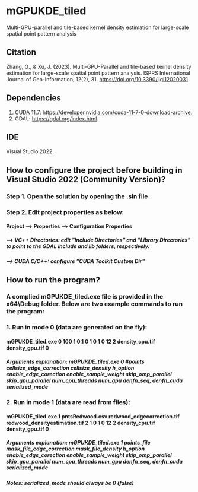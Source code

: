 # mGPUKDE_tiled
Multi-GPU-parallel and tile-based kernel density estimation for large-scale spatial point pattern analysis
## Citation
Zhang, G., & Xu, J. (2023). Multi-GPU-Parallel and tile-based kernel density estimation for large-scale spatial point pattern analysis. ISPRS International Journal of Geo-Information, 12(2), 31. https://doi.org/10.3390/ijgi12020031
## Dependencies
1. CUDA 11.7: https://developer.nvidia.com/cuda-11-7-0-download-archive.
2. GDAL: https://gdal.org/index.html.
## IDE
Visual Studio 2022.
## How to configure the project before building in Visual Studio 2022 (Community Version)?
### Step 1. Open the solution by opening the .sln file
### Step 2. Edit project properties as below:
#### Project --> Properties --> Configuration Properties 
##### --> VC++ Directories: edit "Include Directories" and "Library Directories" to point to the GDAL include and lib folders, respectively.
##### --> CUDA C/C++: configure "CUDA Toolkit Custom Dir"
## How to run the program?
### A complied mGPUKDE_tiled.exe file is provided in the x64\Debug folder. Below are two example commands to run the program:
### 1. Run in mode 0 (data are generated on the fly):
#### mGPUKDE_tiled.exe 0 100 1 0.1 0 1 0 1 0 12 2 density_cpu.tif density_gpu.tif 0
##### Arguments explanation: mGPUKDE_tiled.exe 0 #points cellsize_edge_correction cellsize_density h_option enable_edge_corection enable_sample_weight skip_omp_parallel skip_gpu_parallel num_cpu_threads num_gpu denfn_seq, denfn_cuda serialized_mode
### 2. Run in mode 1 (data are read from files):
#### mGPUKDE_tiled.exe 1 pntsRedwood.csv redwood_edgecorrection.tif redwood_densityestimation.tif 2 1 0 1 0 12 2 density_cpu.tif density_gpu.tif 0
##### Arguments explanation: mGPUKDE_tiled.exe 1 points_file mask_file_edge_correction mask_file_density h_option enable_edge_corection enable_sample_weight skip_omp_parallel skip_gpu_parallel num_cpu_threads num_gpu denfn_seq, denfn_cuda serialized_mode

##### Notes: serialized_mode should always be 0 (false)
